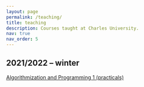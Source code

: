 ```yaml
---
layout: page
permalink: /teaching/
title: teaching
description: Courses taught at Charles University.
nav: true
nav_order: 5
---
```


## 2021/2022 – winter
[Algorithmization and Programming 1 (practicals)](/teaching/2021_2022_programming_algorithms)



